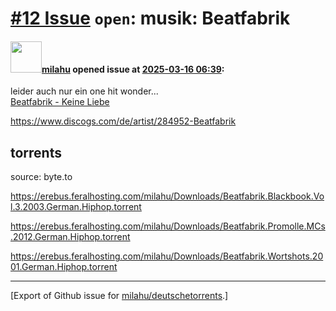 # [\#12 Issue](https://github.com/milahu/deutschetorrents/issues/12) `open`: musik: Beatfabrik

#### <img src="https://avatars.githubusercontent.com/u/12958815?v=4" width="50">[milahu](https://github.com/milahu) opened issue at [2025-03-16 06:39](https://github.com/milahu/deutschetorrents/issues/12):

leider auch nur ein one hit wonder...  
[Beatfabrik - Keine Liebe](https://www.youtube.com/watch?v=PPO8aDNmg_A)

<https://www.discogs.com/de/artist/284952-Beatfabrik>

## torrents

source: byte.to

<https://erebus.feralhosting.com/milahu/Downloads/Beatfabrik.Blackbook.Vol.3.2003.German.Hiphop.torrent>

<https://erebus.feralhosting.com/milahu/Downloads/Beatfabrik.Promolle.MCs.2012.German.Hiphop.torrent>

<https://erebus.feralhosting.com/milahu/Downloads/Beatfabrik.Wortshots.2001.German.Hiphop.torrent>

------------------------------------------------------------------------

\[Export of Github issue for
[milahu/deutschetorrents](https://github.com/milahu/deutschetorrents).\]
